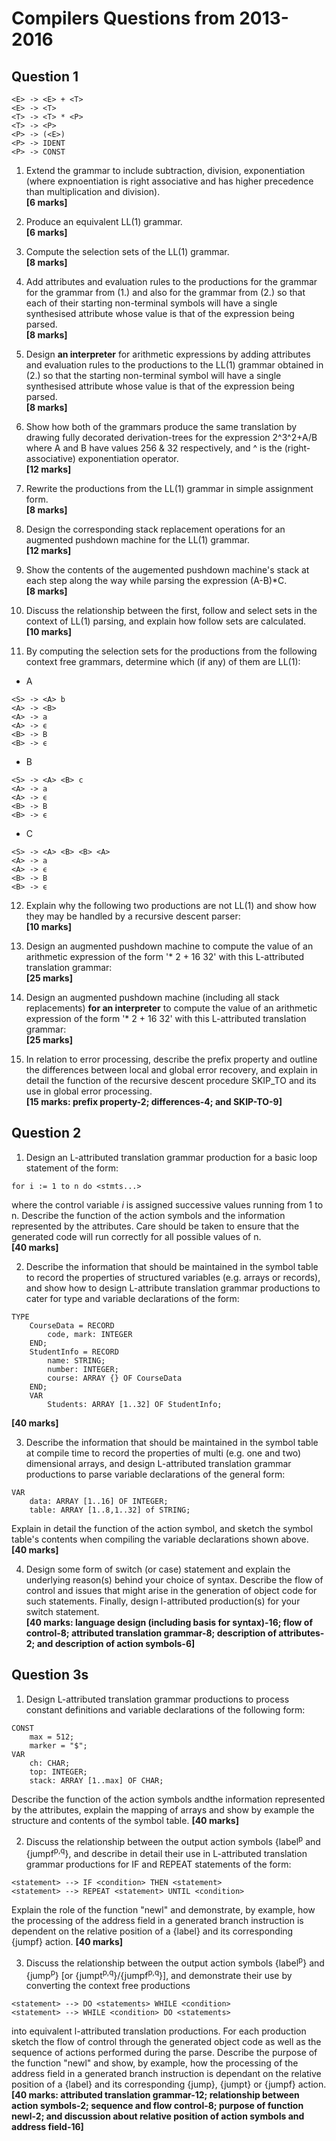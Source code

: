 # Compilers Questions from 2013-2016

## Question 1

```
<E> -> <E> + <T>  
<E> -> <T>  
<T> -> <T> * <P>  
<T> -> <P> 
<P> -> (<E>)  
<P> -> IDENT
<P> -> CONST  
```

1. Extend the grammar to include subtraction, division, exponentiation (where expnoentiation is right associative and has higher precedence than multiplication and division).  
**[6 marks]**

2. Produce an equivalent LL(1) grammar.  
**[6 marks]**

3. Compute the selection sets of the LL(1) grammar.  
**[8 marks]**

4. Add attributes and evaluation rules to the productions for the grammar for the grammar from (1.) and also for the grammar from (2.) so that each of their starting non-terminal symbols will have a single synthesised attribute whose value is that of the expression being parsed.  
**[8 marks]**

5. Design **an interpreter** for arithmetic expressions by adding attributes and evaluation rules to the productions to the LL(1) grammar obtained in (2.) so that the starting non-terminal symbol will have a single synthesised attribute whose value is that of the expression being parsed.  
**[8 marks]**

6. Show how both of the grammars produce the same translation by drawing fully decorated derivation-trees for the expression 2^3^2+A/B where A and B have values 256 & 32 respectively, and ^ is the (right-associative) exponentiation operator.  
**[12 marks]**

7. Rewrite the productions from the LL(1) grammar in simple assignment form.  
**[8 marks]**

8. Design the corresponding stack replacement operations for an augmented pushdown machine for the LL(1) grammar.  
**[12 marks]**

9. Show the contents of the augemented pushdown machine's stack at each step along the way while parsing the expression (A-B)*C.  
**[8 marks]**

10. Discuss the relationship between the first, follow and select sets in the context of LL(1) parsing, and explain how follow sets are calculated.  
**[10 marks]**

11. By computing the selection sets for the productions from the following context free grammars, determine which (if any) of them are LL(1):

 * A  
 ```
<S> -> <A> b  
<A> -> <B>  
<A> -> a 
<A> -> ϵ
<B> -> B 
<B> -> ϵ
 ```
 * B  
 ```
<S> -> <A> <B> c   
<A> -> a 
<A> -> ϵ
<B> -> B 
<B> -> ϵ
 ```
 * C  
 ```
<S> -> <A> <B> <B> <A>  
<A> -> a 
<A> -> ϵ
<B> -> B 
<B> -> ϵ
 ```
 
12. Explain why the following two productions are not LL(1) and show how they may be handled by a recursive descent parser:  
**[10 marks]**

13. Design an augmented pushdown machine to compute the value of an arithmetic expression of the form '* 2 + 16 32' with this L-attributed translation grammar:  
**[25 marks]**

14. Design an augmented pushdown machine (including all stack replacements) **for an interpreter** to compute the value of an arithmetic expression of the form '* 2 + 16 32' with this L-attributed translation grammar:  
**[25 marks]**

15. In relation to error processing, describe the prefix property and outline the differences between local and global error recovery, and explain in detail the function of the recursive descent procedure SKIP_TO and its use in global error processing.  
**[15 marks: prefix property-2; differences-4; and SKIP-TO-9]**

## Question 2

1. Design an L-attributed translation grammar production for a basic loop statement of the form:
```
for i := 1 to n do <stmts...>
```  
where the control variable *i* is assigned successive values running from 1 to n. Describe the function of the action symbols and the information represented by the attributes. Care should be taken to ensure that the generated code will run correctly for all possible values of n.  
**[40 marks]**

2. Describe the information that should be maintained in the symbol table to record the properties of structured variables (e.g. arrays or records), and show how to design L-attribute translation grammar productions to cater for type and variable declarations of the form:  
```
TYPE
	CourseData = RECORD
		code, mark: INTEGER
	END;
	StudentInfo = RECORD
		name: STRING;
		number: INTEGER;
		course: ARRAY {} OF CourseData
	END;
	VAR
		Students: ARRAY [1..32] OF StudentInfo;
```  
**[40 marks]**

3. Describe the information that should be maintained in the symbol table at compile time to record the properties of multi (e.g. one and two) dimensional arrays, and design L-attributed translation grammar productions to parse variable declarations of the general form:  
```
VAR
	data: ARRAY [1..16] OF INTEGER;
	table: ARRAY [1..8,1..32] of STRING;
```  
Explain in detail the function of the action symbol, and sketch the symbol table's contents when compiling the variable declarations shown above.  
**[40 marks]**

4. Design some form of switch (or case) statement and explain the underlying reason(s) behind your choice of syntax. Describe the flow of control and issues that might arise in the generation of object code for such statements. Finally, design l-attributed production(s) for your switch statement.  
**[40 marks: language design (including basis for syntax)-16; flow of control-8; attributed translation grammar-8; description of attributes-2; and description of action symbols-6]**

## Question 3s

1. Design L-attributed translation grammar productions to process constant definitions and variable declarations of the following form:  
```
CONST  
	max = 512;  
	marker = "$";  
VAR  
	ch: CHAR;  
	top: INTEGER;  
	stack: ARRAY [1..max] OF CHAR;  
```  
Describe the function of the action symbols andthe information represented by the attributes, explain the mapping of arrays and show by example the structure and contents of the symbol table. **[40 marks]**

2. Discuss the relationship between the output action symbols {label<sup>p</sup> and {jumpf<sup>p,q</sup>}, and describe in detail their use in L-attributed translation grammar productions for IF and REPEAT statements of the form:  
```
<statement> --> IF <condition> THEN <statement>
<statement> --> REPEAT <statement> UNTIL <condition>
```  
Explain the role of the function "newl" and demonstrate, by example, how the processing of the address field in a generated branch instruction is dependent on the relative position of a {label} and its corresponding {jumpf} action. **[40 marks]**

3. Discuss the relationship between the output action symbols {label<sup>p</sup>} and {jump<sup>p</sup>} [or {jumpt<sup>p,q</sup>}/{jumpf<sup>p,q</sup>}], and demonstrate their use by converting the context free productions  
```
<statement> --> DO <statements> WHILE <condition>
<statement> --> WHILE <condition> DO <statements>
```  
into equivalent l-attributed translation productions. For each production sketch the flow of control through the generated object code as well as the sequence of actions performed during the parse. Describe the purpose of the function "newl" and show, by example, how the processing of the address field in a generated branch instruction is dependant on the relative position of a {label} and its corresponding {jump}, {jumpt} or {jumpf} action. **[40 marks: attributed translation grammar-12; relationship between action symbols-2; sequence and flow control-8; purpose of function newl-2; and discussion about relative position of action symbols and address field-16]**









